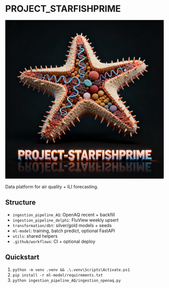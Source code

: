 # PROJECT_STARFISHPRIME

![PROJECT-STARFISHPRIME Logo](images/starfishprime_3d_text_cool.png)

Data platform for air quality + ILI forecasting.

## Structure
- `ingestion_pipeline_AQ`: OpenAQ recent + backfill
- `ingestion_pipeline_delphi`: FluView weekly upsert
- `transformation/dbt`: silver/gold models + seeds
- `ml-model`: training, batch predict, optional FastAPI
- `utils`: shared helpers
- `.github/workflows`: CI + optional deploy

## Quickstart
1. `python -m venv .venv && .\.venv\Scripts\Activate.ps1`
2. `pip install -r ml-model/requirements.txt`
3. `python ingestion_pipeline_AQ/ingestion_openaq.py`
